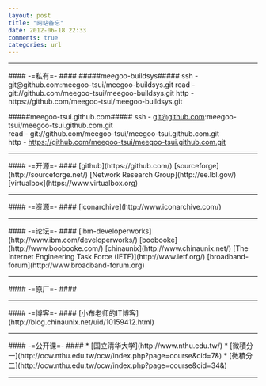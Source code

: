 ```yaml
---
layout: post
title: "网站备忘"
date: 2012-06-18 22:33
comments: true
categories: url
---
```


<!---
################################################################################
-->
<hr />
#### -=私有=- ####
#####meegoo-buildsys#####
ssh  - git@github.com:meegoo-tsui/meegoo-buildsys.git    
read - git://github.com/meegoo-tsui/meegoo-buildsys.git    
http - https://github.com/meegoo-tsui/meegoo-buildsys.git    

#####meegoo-tsui.github.com#####
ssh  - git@github.com:meegoo-tsui/meegoo-tsui.github.com.git    
read - git://github.com/meegoo-tsui/meegoo-tsui.github.com.git    
http - https://github.com/meegoo-tsui/meegoo-tsui.github.com.git    

<!---
################################################################################
-->
<hr />
#### -=开源=- ####
[github](https://github.com/)    
[sourceforge](http://sourceforge.net/)    
[Network Research Group](http://ee.lbl.gov/)     
[virtualbox](https://www.virtualbox.org)    

<!---
################################################################################
-->
<hr />
#### -=资源=- ####
[iconarchive](http://www.iconarchive.com/)    

<!---
################################################################################
-->
<hr />
#### -=论坛=- ####
[ibm-developerworks](http://www.ibm.com/developerworks/)    
[boobooke](http://www.boobooke.com/)    
[chinaunix](http://www.chinaunix.net/)    
[The Internet Engineering Task Force (IETF)](http://www.ietf.org/)    
[broadband-forum](http://www.broadband-forum.org)    

<!---
################################################################################
-->
<hr />
#### -=原厂=- ####

<!---
################################################################################
-->
<hr />
#### -=博客=- ####
[小布老师的IT博客](http://blog.chinaunix.net/uid/10159412.html)    

<!---
################################################################################
-->
<hr />
#### -=公开课=- ####
*	[国立清华大学](http://www.nthu.edu.tw/)
	*	[微積分一](http://ocw.nthu.edu.tw/ocw/index.php?page=course&cid=7&)
	*	[微積分二](http://ocw.nthu.edu.tw/ocw/index.php?page=course&cid=34&)

<!---
################################################################################
-->
<hr />

